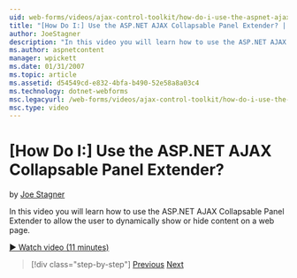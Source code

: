 ```yaml
---
uid: web-forms/videos/ajax-control-toolkit/how-do-i-use-the-aspnet-ajax-collapsable-panel-extender
title: "[How Do I:] Use the ASP.NET AJAX Collapsable Panel Extender? | Microsoft Docs"
author: JoeStagner
description: "In this video you will learn how to use the ASP.NET AJAX Collapsable Panel Extender to allow the user to dynamically show or hide content on a web page."
ms.author: aspnetcontent
manager: wpickett
ms.date: 01/31/2007
ms.topic: article
ms.assetid: d54549cd-e832-4bfa-b490-52e58a8a03c4
ms.technology: dotnet-webforms
msc.legacyurl: /web-forms/videos/ajax-control-toolkit/how-do-i-use-the-aspnet-ajax-collapsable-panel-extender
msc.type: video
---
```

[How Do I:] Use the ASP.NET AJAX Collapsable Panel Extender?
====================
by [Joe Stagner](https://github.com/JoeStagner)

In this video you will learn how to use the ASP.NET AJAX Collapsable Panel Extender to allow the user to dynamically show or hide content on a web page.

[&#9654; Watch video (11 minutes)](https://channel9.msdn.com/Blogs/ASP-NET-Site-Videos/how-do-i-use-the-aspnet-ajax-collapsable-panel-extender)

> [!div class="step-by-step"]
> [Previous](how-do-i-use-the-aspnet-ajax-accordion-control.md)
> [Next](how-do-i-use-the-aspnet-ajax-draggable-panel-extender.md)
